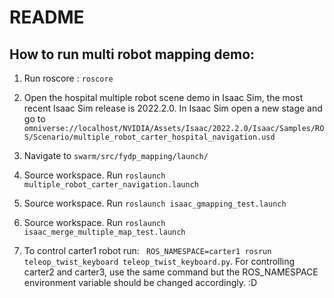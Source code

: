 # README

## How to run multi robot mapping demo:

1. Run roscore : `roscore`

2. Open the hospital multiple robot scene demo in Isaac Sim, the most recent Isaac Sim release is 2022.2.0. In Isaac Sim open a new stage and go to `omniverse://localhost/NVIDIA/Assets/Isaac/2022.2.0/Isaac/Samples/ROS/Scenario/multiple_robot_carter_hospital_navigation.usd`

3. Navigate to `swarm/src/fydp_mapping/launch/`
4. Source workspace. Run `roslaunch multiple_robot_carter_navigation.launch`

5. Source workspace. Run `roslaunch isaac_gmapping_test.launch`
6. Source workspace. Run `roslaunch isaac_merge_multiple_map_test.launch`

7. To control carter1 robot run: ` ROS_NAMESPACE=carter1 rosrun teleop_twist_keyboard teleop_twist_keyboard.py`. For controlling carter2 and carter3, use the same command but the ROS_NAMESPACE environment variable should be changed accordingly. :D
